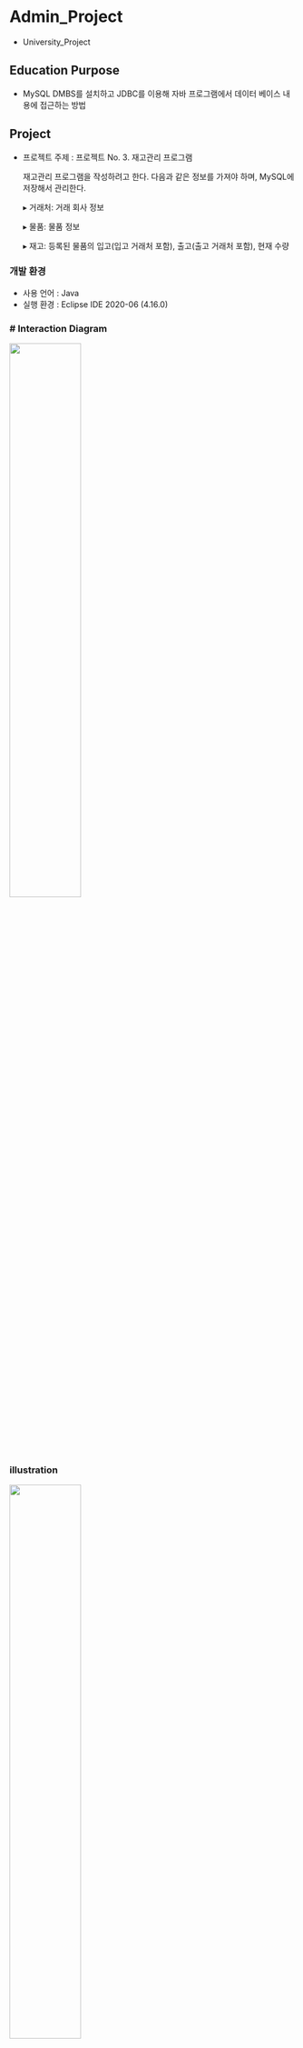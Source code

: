 # Admin_Project

+ University_Project

## Education Purpose
* MySQL DMBS를 설치하고 JDBC를 이용해 자바 프로그램에서 데이터 베이스 내용에 접근하는 방법


## Project
* 프로젝트 주제 : 프로젝트 No. 3. 재고관리 프로그램

  재고관리 프로그램을 작성하려고 한다. 다음과 같은 정보를 가져야 하며, MySQL에 저장해서 관리한다. 

    ▸ 거래처: 거래 회사 정보

    ▸ 물품: 물품 정보

    ▸ 재고: 등록된 물품의 입고(입고 거래처 포함), 출고(출고 거래처 포함), 현재 수량


### 개발 환경
- 사용 언어 : Java
- 실행 환경 : Eclipse IDE 2020-06 (4.16.0)

### # Interaction Diagram
<img src = "https://user-images.githubusercontent.com/65653053/104172184-2da2fe80-5447-11eb-9247-645e11cbd157.png" width="50%"></img>

### illustration

<img src = "https://user-images.githubusercontent.com/65653053/108462364-d737a400-72bf-11eb-9d1b-8f4bf6213f3f.png" width="50%"></img>

